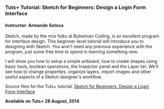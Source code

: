 ### Tuts+ Tutorial: Sketch for Beginners: Design a Login Form Interface
#### Instructor: Armando Sotoca

Sketch, made by the nice folks at Bohemian Coding, is an excellent program for interface design. This beginner-level tutorial will introduce you to designing with Sketch. You won't need any previous experience with the program, just some free time to spend in learning something new.

I will show you how to setup a simple artboard, how to create shapes using basic tools, boolean operations, the Inspector panel and the Layer list. We'll see how to change properties, organize layers, import images and other useful aspects of a Sketch designer's workflow.

Source files for the Tuts+ tutorial: [Sketch for Beginners: Design a Login Form Interface](https://webdesign.tutsplus.com/tutorials/sketch-for-beginners-design-a-login-form-interface--cms-21534)

**Available on Tuts+ 28 August, 2014**
